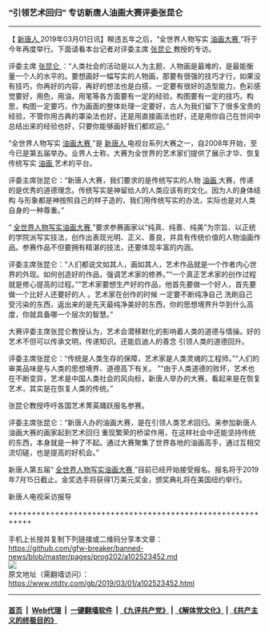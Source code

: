 ### “引领艺术回归” 专访新唐人油画大赛评委张昆仑
------------------------

<div class="post_content">
 <p>
  【
  <a href="https://www.ntdtv.com/gb/新唐人.htm">
   新唐人
  </a>
  2019年03月01日讯】睽违五年之后，“全世界人物写实
  <a href="https://www.ntdtv.com/gb/油画大赛.htm">
   油画大赛
  </a>
  ”将于今年再度举行。下面请看本台记者对评委主席
  <a href="https://www.ntdtv.com/gb/张昆仑.htm">
   张昆仑
  </a>
  教授的专访。
 </p>
 <p>
  评委主席
  <a href="https://www.ntdtv.com/gb/张昆仑.htm">
   张昆仑
  </a>
  ：“人类社会的活动是以人为主题，人物画是最难的，是最能衡量一个人的水平的。要想画好一幅写实的人物画，那要有很强的技巧才行，如果没有技巧，你再好的内容，再好的想法也是白搭，一定要有很好的造型能力，色彩感觉要好，用色，用油，用笔等各方面要有一定的经验，构图要有一定的技巧，构思，构图一定要巧，作为画面的整体处理一定要好，古人为我们留下了很多宝贵的经验，不管你用古典的罩染法也好，还是用直接画法也好，还是用你自己在世间中总结出来的经验也好，只要你能够画好我们都欢迎。”
 </p>
 <p>
  “全世界人物写实
  <a href="https://www.ntdtv.com/gb/油画大赛.htm">
   油画大赛
  </a>
  ”是
  <a href="https://www.ntdtv.com/gb/新唐人.htm">
   新唐人
  </a>
  电视台系列大赛之一，自2008年开始，至今已是第五届举办。业界人士称，大赛为全世界的艺术家们提供了展示才华、恢复传统写实
  <a href="https://www.ntdtv.com/gb/油画.htm">
   油画
  </a>
  艺术的平台。
 </p>
 <p>
  评委主席张昆仑：“新唐人大赛，我们要求的是传统写实的人物
  <a href="https://www.ntdtv.com/gb/油画.htm">
   油画
  </a>
  大赛，传递的是优秀的道德理念。传统写实是神留给人的人类应该有的文化。因为人的身体结构 与形象都是神按照自己的样子造的，我们用传统写实的办法，实际也是对人类自身的一种尊重。”
 </p>
 <p>
  “
  <a href="https://www.ntdtv.com/gb/全世界人物写实油画大赛.htm">
   全世界人物写实油画大赛
  </a>
  ”要求参赛画家以“纯真、纯善、纯美”为宗旨、以正统的学院派写实技法，创作出表现光明、正义、善良，并具有传统价值的人物油画作品。参赛作品不但要拥有精湛的技法，还要体现丰富的内涵。
 </p>
 <p>
  评委主席张昆仑：“人们都说文如其人，画如其人，艺术作品就是一个作者内心世界的外现。如何创造好的作品，强调艺术家的修养。”“一个真正艺术家的创作过程就是修心提高的过程。”“艺术家要想生产好的作品，他首先要做一个好人，首先要做一个比好人还要好的人 。艺术家在创作的时候 一定要不断纯净自己 洗刷自己 受污染的东西，返出来的是先天最纯净美好的东西，你的思想境界升华到什么高度，你就具备哪一个层次的智慧。”
 </p>
 <p>
  大赛评委主席张昆仑教授认为，艺术会潜移默化的影响着人类的道德与情操。好的艺术不但可以传承文明，传递知识。还能启迪人的善念 引领人类的道德回升。
 </p>
 <p>
  评委主席张昆仑：“传统是人类生存的保障，艺术家是人类灵魂的工程师。”“人们的审美品味是与人类的思想境界、道德高下有关。 ”“由于人类道德的败坏，艺术也在不断变异，艺术是中国人类社会的风向标，新唐人举办的大赛，看起来是在恢复艺术，其实是在恢复人类的传统。”
 </p>
 <p>
  张昆仑教授呼吁各国艺术菁英踊跃报名参赛。
 </p>
 <p>
  评委主席张昆仑：“新唐人办的油画大赛，是在引领人类艺术回归。来参加新唐人油画大赛的画家起到艺术回归 重现繁荣的桥梁作用，在这样社会中还能坚持传统的东西，本身就是一种了不起。通过大赛聚集了世界各地的油画高手，通过互相交流切磋，也是提高的好机会。”
 </p>
 <p>
  新唐人第五届“
  <a href="https://www.ntdtv.com/gb/全世界人物写实油画大赛.htm">
   全世界人物写实油画大赛
  </a>
  ”目前已经开始接受报名。报名将于2019年7月15日截止。金奖选手将获得1万美元奖金，颁奖典礼将在美国纽约举行。
 </p>
 <p>
  新唐人电视采访报导
 </p>
 <div class="single_ad">
 </div>
</div>

+++++++++++++++++++++++++++++++++++++++++++++++++++++++++++<br/><br/>
手机上长按并复制下列链接或二维码分享本文章：<br/>
https://github.com/gfw-breaker/banned-news/blob/master/pages/prog202/a102523452.md <br/>
<a href='https://github.com/gfw-breaker/banned-news/blob/master/pages/prog202/a102523452.md'><img src='https://github.com/gfw-breaker/banned-news/blob/master/pages/prog202/a102523452.md.png'/></a> <br/>
原文地址（需翻墙访问）：https://www.ntdtv.com/gb/2019/03/01/a102523452.html


------------------------
#### [首页](https://github.com/gfw-breaker/banned-news/blob/master/README.md) &nbsp;|&nbsp; [Web代理](https://github.com/labour-camp/helloworld) &nbsp;|&nbsp; [一键翻墙软件](https://github.com/gfw-breaker/nogfw/blob/master/README.md) &nbsp;| [《九评共产党》](https://github.com/gfw-breaker/9ping.md/blob/master/README.md#九评之一评共产党是什么) | [《解体党文化》](https://github.com/gfw-breaker/jtdwh.md/blob/master/README.md) | [《共产主义的终极目的》](https://github.com/gfw-breaker/gczydzjmd.md/blob/master/README.md)

